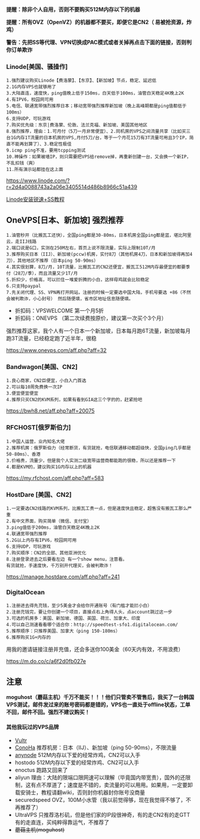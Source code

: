 **提醒：除非个人自用，否则不要购买512M内存以下的机器**

**提醒：所有OVZ（OpenVZ）的机器都不要买，即便它是CN2（ 易被抢资源，炸鸡）**

**警告：先把SS等代理、VPN切换成PAC模式或者关掉再点击下面的链接，否则判你订单欺诈**

### Linode[美国、骚操作]
````
1.强烈建议购买Linode【费洛蒙】、【东京】、【新加坡】节点，稳定、延迟低
2.1G内存VPS也就够用了
3.大陆直连，速度快，ping值晚上低于150ms，白天低于100ms，油管白天稳定4K晚上2K
4.有IPV6，校园网可用
5.电信、联通宽带强烈推荐日本；移动宽带强烈推荐新加坡（晚上高峰期都是ping值都低于100ms）
6.支持UDP，可玩游戏
7.购买优先级：东京|费洛蒙、伦敦、法兰克福、新加坡、美国其他地区
8.强烈推荐，理由：1.可月付（5刀一月非常便宜）、2.同机房的VPS之间流量共享（比如买三台1G内存1T流量的日本机房的VPS,月付5刀/台，等于一个月花15刀有3T流量可用且3个IP，简直不能再划算了）、3.稳定性极佳
9.icmp ping不准，要用tcpping测试
10.神操作：如果被墙IP，则只需要把VPS给remove掉，再重新创建一台，又会换一个新IP，不乱扣钱（爽）
11.所有演示站都挂在这上面
````
https://www.linode.com/?r=2d4a0088743a2a06e3405514d486b8966c51a439

[Linode安装锐速+SS教程](https://github.com/ssrpanel/SSRPanel/wiki/Linode%EF%BC%88CentOS7%EF%BC%89%E5%AE%89%E8%A3%85%E9%94%90%E9%80%9F-SS)

## OneVPS[日本、新加坡] 强烈推荐
```
1.油管秒开（比搬瓦工还快），全国ping都是30-80ms，日本机房全国ping都是蓝，堪比阿里云，走IIJ线路
2.端口说是G口，实测在250M左右，首页上说不限流量，实际上限制10T/月
3.推荐购买日本（IIJ）、新加坡(pccw)机房，实付8刀（其他机房4刀，日本和新加坡得再加4刀），其他地区不推荐（日本ping 50-90ms）
4.其实很划算，8刀/月，10T流量，比搬瓦工的CN2还便宜，搬瓦工512M内存最便宜的都要季付（28刀/季），而且流量又少1T/月
5.折扣少，价格高，可以拦住一堆爱折腾的小白，这样母鸡就会比较稳定
6.只支持paypal
7.先关闭代理、SS、VPN再打开网站，注册的时候一定要选中国大陆，手机号要选 +86（不然会被判欺诈，小心封号） 然后随便填，省市区地址信息随便填。
```
- 折扣码：VPSWELCOME 第一个月5折
- 折扣码：ONEVPS  （第二次续费按原价，建议第一次买个3个月）

强烈推荐这家，我个人有一个日本一个新加坡，日本每月跑6T流量，新加坡每月跑3T流量，已经稳定跑了近半年，很稳

https://www.onevps.com/aff.php?aff=32


### Bandwagon[美国、CN2]
```
1.良心商家，CN2巨便宜，小白入门首选
2.可以每10周免费换一次IP
3.便宜便宜便宜
4.推荐只买CN2的KVM系列，如果有看到GIA这三个字的的，赶紧抢吧
```
https://bwh8.net/aff.php?aff=20075

### RFCHOST[俄罗斯伯力]
```
1.中国人运营，业内知名大佬
2.推荐机房：俄罗斯伯力（经常断货，有货就抢，电信联通移动都超级快，全国ping几乎都是50-80ms）、香港
3.价格贵，流量少，但是我个人实测二级宽带运营商都能跑的很稳，所以还是推荐一下
4.都是KVM的，建议购买1G内存以上的机器
```
https://my.rfchost.com/aff.php?aff=583

### HostDare [美国、CN2]
```
1.一定要选CN2线路的KVM系列，比搬瓦工贵一点，但是速度快且稳定，超售没有搬瓦工那么严重
2.有中文界面，购买简单（微信、支付宝）
3.ping值低于200ms，油管白天稳定4K晚上2K
4.联通宽带强烈推荐
5.2G以上内存有IPV6，校园网可用
6.支持UDP，可玩游戏
7.购买顺序：CN2的全部、其他亚洲优化
8.注册登录进去之后要看左边 有一个show menu，注意看。
有货就抢，手速度快，千万别开代理买，会被判欺诈！
```
https://manage.hostdare.com/aff.php?aff=241

### DigitalOcean
```
1.注册进去得先充钱，至少5美金才会给你开通账号（有门槛才能拦小白）
2.注册充钱完，要让你创建一个项目，直接点右上角得人头，点account跳过这一步
3.可选的机房多：美国、新加坡、德国、英国、荷兰、加拿大、印度
4.可以自己测速看看哪个适合你：http://speedtest-sfo1.digitalocean.com/
5.推荐顺序：只推荐美国、加拿大（ping 150-180ms）
6.推荐购买1G+内存的
```
用我的邀请链接注册并充值，还会多送你100美金（60天内有效，不用浪费）

https://m.do.co/c/a6f2d0fb027e

## 注意
**moguhost（蘑菇主机）千万不能买！！！他们只管卖不管售后，我买了一台韩国VPS测试，邮件发过来的账号密码都是错的，VPS也一直处于offline状态，工单不回，邮件不回。强烈不建议购买！**

#### 其他我玩过的VPS品牌
- [Vultr](https://www.vultr.com/?ref=7635574)
- [ConoHa](https://www.conoha.jp/referral/?token=oT2NevzYDjp1zNWTUnJoRU9DWO7.m81f3q7V.npLEoHq6iRbjzo-XTD) 推荐机房：日本（IIJ）、新加坡（ping 50-90ms），不限流量
- [anynode](https://billing.anynode.net/aff.php?aff=535) 512M内存以下爱的经常炸鸡，CN2可以入手
- hostodo 512M内存以下爱的经常炸鸡、CN2可以入手
- enoctus 跑路又回来了
- aliyun 理由：大陆的限端口限网速可以理解（毕竟国内带宽贵），国外的还限制，这有点不厚道了；速度是不错的，卖流量的可以用用。如果用，一定要卸载安骑士，教程请翻wiki，否则封你机器封你账号没商量
- securedspeed OVZ，100M小水管（我以前觉得够，现在我觉得不够了，不再推荐了）
- UltraVPS 只推荐洛杉矶，但是他们家的IP段很神奇，有的走CN2有的走GTT有的走直连，买纯粹得靠运气，不推荐了
- ~~蘑菇主机(moguhost)~~